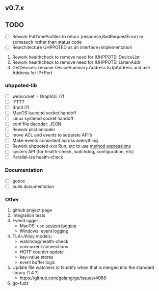 ## v0.7.x

## TODO

- [ ] Rework PutTimeProfiles to return (response,BadRequestError) or somesuch rather than status code
- [ ] Rearchitecture UHPPOTED as an interface+implementation

1. Rework healthcheck to remove need for IUHPPOTE::DeviceList
2. Rework healthcheck to remove need for IUHPPOTE::ListenAddr
3. GetDevices: rename DeviceSummary.Address to IpAddress and use Address for IP+Port

### uhppoted-lib

- [ ] websocket + GraphQL (?)
- [ ] IFTTT
- [ ] Braid (?)
- [ ] MacOS launchd socket handoff
- [ ] Linux systemd socket handoff
- [ ] conf file decoder: JSON
- [ ] Rework plist encoder
- [ ] move ACL and events to separate API's
- [ ] Make events consistent across everything
- [ ] Rework uhppoted-xxx Run, etc to use [method expressions](https://talks.golang.org/2012/10things.slide#9)
- [ ] system API (for health-check, watchdog, configuration, etc)
- [ ] Parallel-ize health-check 

### Documentation

- [ ] godoc
- [ ] build documentation

### Other

1. github project page
2. Integration tests
3. EventLogger 
    - MacOS: use [system logging](https://developer.apple.com/documentation/os/logging)
    - Windows: event logging
4. TLA+/Alloy models:
    - watchdog/health-check
    - concurrent connections
    - HOTP counter update
    - key-value stores
    - event buffer logic
5. Update file watchers to fsnotify when that is merged into the standard library (1.4 ?)
    - https://github.com/golang/go/issues/4068
6. go-fuzz
